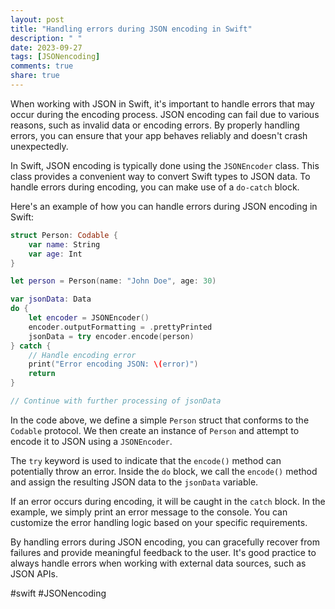 ```yaml
---
layout: post
title: "Handling errors during JSON encoding in Swift"
description: " "
date: 2023-09-27
tags: [JSONencoding]
comments: true
share: true
---
```


When working with JSON in Swift, it's important to handle errors that may occur during the encoding process. JSON encoding can fail due to various reasons, such as invalid data or encoding errors. By properly handling errors, you can ensure that your app behaves reliably and doesn't crash unexpectedly.

In Swift, JSON encoding is typically done using the `JSONEncoder` class. This class provides a convenient way to convert Swift types to JSON data. To handle errors during encoding, you can make use of a `do-catch` block.

Here's an example of how you can handle errors during JSON encoding in Swift:

```swift
struct Person: Codable {
    var name: String
    var age: Int
}

let person = Person(name: "John Doe", age: 30)

var jsonData: Data
do {
    let encoder = JSONEncoder()
    encoder.outputFormatting = .prettyPrinted
    jsonData = try encoder.encode(person)
} catch {
    // Handle encoding error
    print("Error encoding JSON: \(error)")
    return
}

// Continue with further processing of jsonData
```

In the code above, we define a simple `Person` struct that conforms to the `Codable` protocol. We then create an instance of `Person` and attempt to encode it to JSON using a `JSONEncoder`.

The `try` keyword is used to indicate that the `encode()` method can potentially throw an error. Inside the `do` block, we call the `encode()` method and assign the resulting JSON data to the `jsonData` variable.

If an error occurs during encoding, it will be caught in the `catch` block. In the example, we simply print an error message to the console. You can customize the error handling logic based on your specific requirements.

By handling errors during JSON encoding, you can gracefully recover from failures and provide meaningful feedback to the user. It's good practice to always handle errors when working with external data sources, such as JSON APIs.

#swift #JSONencoding